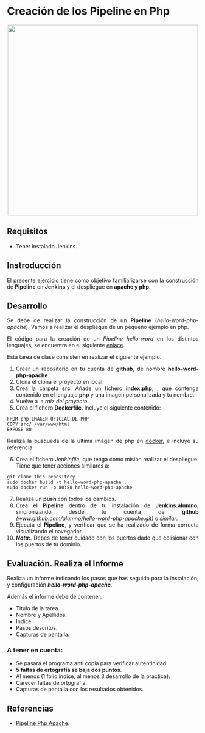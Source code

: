 <div align="justify">

# Creación de los Pipeline en Php

<div align="center">
  <img src="https://www.jenkins.io/doc/book/resources/pipeline/realworld-pipeline-flow.png" width="500px" />
</div>

## Requisitos

- Tener instalado Jenkins.

## Instroducción

  El presente ejercicio tiene como objetivo familiarizarse con la construcción de __Pipeline__ en __Jenkins__ y el despliegue en __apache y php__.

## Desarrollo

  Se debe de realizar la construcción de un __Pipeline__ (_hello-word-php-apache_). Vamos a realizar el despliegue de un pequeño ejemplo en php.

  El código para la creación de un _Pipeline hello-word_ en los distintos lenguajes, se encuentra en el siguiente [enlace](../PIPELINE-JENKINS.md).

  Esta tarea de clase consisten en realizar el siguiente ejemplo.

  1. Crear un repositorio en tu cuenta de __github__, de nombre __hello-word-php-apache__.
  2. Clona el clona el proyecto en local.
  3. Crea la carpeta __src__. Añade un fichero __index.php__, , que contenga contenido en el lenguaje __php__ y una imagen personalizada y tu nombre.
  4. Vuelve a la _raiz del proyecto_.
  5. Crea el fichero __Dockerfile__. Incluye el siguiente contenido:

  ```
  FROM php:IMAGEN OFICIAL DE PHP
  COPY src/ /var/www/html
  EXPOSE 80
  ```

  Realiza la busqueda de la última imagen de php en [docker](https://hub.docker.com/_/php/), e incluye su referencia.

  6. Crea el fichero _Jenkinfile_, que tenga como misión realizar el despliegue. Tiene que tener acciones similares a:

  ```
  git clone this repository
  sudo docker build -t hello-word-php-apache .
  sudo docker run -p 80:80 hello-word-php-apache
  ```

  7. Realiza un __push__ con todos los cambios.
  8. Crea el __Pipeline__ dentro de tu instalación de __Jenkins.alumno__, sincronizando desde tu cuenta de __github__ _(www.github.com/alumno/hello-word-php-apache.git)_ o _similar_.
  9. Ejecuta el __Pipeline__, y verificar que se ha realizado de forma correcta visualizando el navegador.
  10. ___Nota:___. Debes de tener cuidado con los puertos dado que colisionar con los puertos de tu dominio.

## Evaluación. Realiza el Informe

  Realiza un informe indicando los pasos que has seguido para la instalación, y configuración  ___hello-word-php-apache___.

  Además el informe debe de contener:
   - Titulo de la tarea.
   - Nombre y Apellidos.
   - Indice
   - Pasos descritos.
   - Capturas de pantalla.

### A tener en cuenta:

  - Se pasará el programa antí copia para verificar autenticidad.
  - __5 faltas de ortografía se baja dos puntos__.
  - Al menos (1 folio indice, al menos 3 desarrollo de la práctica).
  - Carecer faltas de ortografía.
  - Capturas de pantalla con los resultados obtenidos.

## Referencias
  - [Pipeline Php Apache](https://github.com/mfieldhouse/docker-php-helloworld).




</div>
